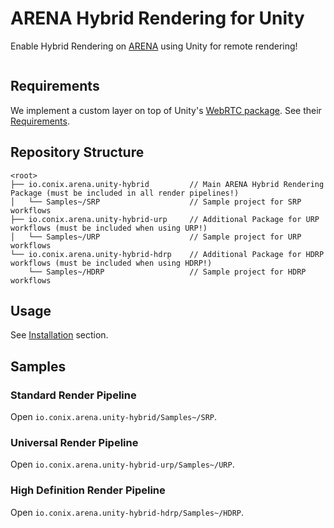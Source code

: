 # ARENA Hybrid Rendering for Unity

Enable Hybrid Rendering on [ARENA](https://arenaxr.org/) using Unity for remote rendering!

<img alt="" src="Documentation~/images/demo.png">

## Requirements

We implement a custom layer on top of Unity's [WebRTC package](https://docs.unity3d.com/Packages/com.unity.webrtc@3.0/manual/index.html). See their [Requirements](https://docs.unity3d.com/Packages/com.unity.webrtc@3.0/manual/requirements.html).

## Repository Structure

```
<root>
├── io.conix.arena.unity-hybrid         // Main ARENA Hybrid Rendering Package (must be included in all render pipelines!)
│   └── Samples~/SRP                    // Sample project for SRP workflows
├── io.conix.arena.unity-hybrid-urp     // Additional Package for URP workflows (must be included when using URP!)
│   └── Samples~/URP                    // Sample project for URP workflows
└── io.conix.arena.unity-hybrid-hdrp    // Additional Package for HDRP workflows (must be included when using HDRP!)
    └── Samples~/HDRP                   // Sample project for HDRP workflows
```

## Usage

See [Installation](Documentation~/install.md) section.

## Samples

### Standard Render Pipeline
Open `io.conix.arena.unity-hybrid/Samples~/SRP`.

### Universal Render Pipeline
Open `io.conix.arena.unity-hybrid-urp/Samples~/URP`.

### High Definition Render Pipeline
Open `io.conix.arena.unity-hybrid-hdrp/Samples~/HDRP`.

